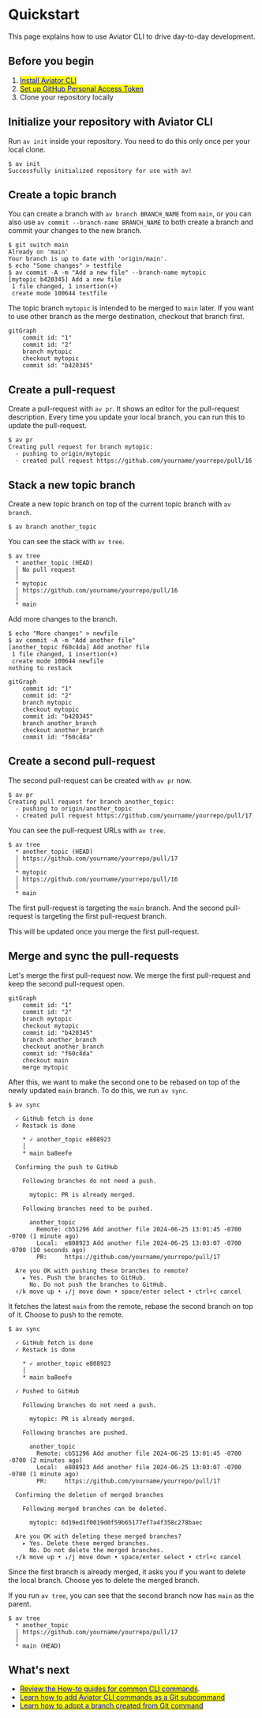 # Quickstart

This page explains how to use Aviator CLI to drive day-to-day development.

## Before you begin

1. [<mark style="color:blue;">Install Aviator CLI</mark>](installation.md)
2. [<mark style="color:blue;">Set up GitHub Personal Access Token</mark>](how-to-guides/create-a-user-access-token.md#github-personal-access-token)
3. Clone your repository locally

## Initialize your repository with Aviator CLI

Run `av init` inside your repository. You need to do this only once per your local clone.

```
$ av init
Successfully initialized repository for use with av!
```

## Create a topic branch

You can create a branch with `av branch BRANCH_NAME` from `main`, or you can also use `av commit --branch-name BRANCH_NAME` to both create a branch and commit your changes to the new branch.

```
$ git switch main
Already on 'main'
Your branch is up to date with 'origin/main'.
$ echo "Some changes" > testfile
$ av commit -A -m "Add a new file" --branch-name mytopic
[mytopic b420345] Add a new file
 1 file changed, 1 insertion(+)
 create mode 100644 testfile
```

The topic branch `mytopic` is intended to be merged to `main` later. If you want to use other branch as the merge destination, checkout that branch first.

```mermaid
gitGraph
    commit id: "1"
    commit id: "2"
    branch mytopic
    checkout mytopic
    commit id: "b420345"
```

## Create a pull-request

Create a pull-request with `av pr`. It shows an editor for the pull-request description. Every time you update your local branch, you can run this to update the pull-request.

```
$ av pr
Creating pull request for branch mytopic:
  - pushing to origin/mytopic
  - created pull request https://github.com/yourname/yourrepo/pull/16
```

## Stack a new topic branch

Create a new topic branch on top of the current topic branch with `av branch`.

```
$ av branch another_topic
```

You can see the stack with `av tree`.

```
$ av tree
  * another_topic (HEAD)
  │ No pull request
  │
  * mytopic
  │ https://github.com/yourname/yourrepo/pull/16
  │
  * main
```

Add more changes to the branch.

```
$ echo "More changes" > newfile
$ av commit -A -m "Add another file"
[another_topic f60c4da] Add another file
 1 file changed, 1 insertion(+)
 create mode 100644 newfile
nothing to restack
```

```mermaid
gitGraph
    commit id: "1"
    commit id: "2"
    branch mytopic
    checkout mytopic
    commit id: "b420345"
    branch another_branch
    checkout another_branch
    commit id: "f60c4da"
```

## Create a second pull-request

The second pull-request can be created with `av pr` now.

```
$ av pr
Creating pull request for branch another_topic:
  - pushing to origin/another_topic
  - created pull request https://github.com/yourname/yourrepo/pull/17
```

You can see the pull-request URLs with `av tree`.

```
$ av tree
  * another_topic (HEAD)
  │ https://github.com/yourname/yourrepo/pull/17
  │
  * mytopic
  │ https://github.com/yourname/yourrepo/pull/16
  │
  * main
```

The first pull-request is targeting the `main` branch. And the second pull-request is targeting the first pull-request branch.

This will be updated once you merge the first pull-request.

## Merge and sync the pull-requests

Let's merge the first pull-request now. We merge the first pull-request and keep the second pull-request open.

```mermaid
gitGraph
    commit id: "1"
    commit id: "2"
    branch mytopic
    checkout mytopic
    commit id: "b420345"
    branch another_branch
    checkout another_branch
    commit id: "f60c4da"
    checkout main
    merge mytopic
```

After this, we want to make the second one to be rebased on top of the newly updated `main` branch. To do this, we run `av sync`.

```
$ av sync

  ✓ GitHub fetch is done
  ✓ Restack is done

    * ✓ another_topic e808923
    │
    * main ba8eefe

  Confirming the push to GitHub

    Following branches do not need a push.

      mytopic: PR is already merged.

    Following branches need to be pushed.

      another_topic
        Remote: cb51296 Add another file 2024-06-25 13:01:45 -0700 -0700 (1 minute ago)
        Local:  e808923 Add another file 2024-06-25 13:03:07 -0700 -0700 (10 seconds ago)
        PR:     https://github.com/yourname/yourrepo/pull/17

  Are you OK with pushing these branches to remote?
    ▸ Yes. Push the branches to GitHub.
      No. Do not push the branches to GitHub.
  ↑/k move up • ↓/j move down • space/enter select • ctrl+c cancel

```

It fetches the latest `main` from the remote, rebase the second branch on top of it. Choose to push to the remote.

```
$ av sync

  ✓ GitHub fetch is done
  ✓ Restack is done

    * ✓ another_topic e808923
    │
    * main ba8eefe

  ✓ Pushed to GitHub

    Following branches do not need a push.

      mytopic: PR is already merged.

    Following branches are pushed.

      another_topic
        Remote: cb51296 Add another file 2024-06-25 13:01:45 -0700 -0700 (2 minutes ago)
        Local:  e808923 Add another file 2024-06-25 13:03:07 -0700 -0700 (1 minute ago)
        PR:     https://github.com/yourname/yourrepo/pull/17

  Confirming the deletion of merged branches

    Following merged branches can be deleted.

      mytopic: 6d19ed1f0019d0f59b65177ef7a4f358c278baec

  Are you OK with deleting these merged branches?
    ▸ Yes. Delete these merged branches.
      No. Do not delete the merged branches.
  ↑/k move up • ↓/j move down • space/enter select • ctrl+c cancel

```

Since the first branch is already merged, it asks you if you want to delete the local branch. Choose yes to delete the merged branch.

&#x20;If you run `av tree`, you can see that the second branch now has `main` as the parent.

```
$ av tree
  * another_topic
  │ https://github.com/yourname/yourrepo/pull/17
  │
  * main (HEAD)
```

## What's next

* [<mark style="color:blue;">Review the How-to guides for common CLI commands</mark>](how-to-guides/).
* [<mark style="color:blue;">Learn how to add Aviator CLI commands as a Git subcommand</mark>](how-to-guides/git-subcommand-aliasing.md)
* [<mark style="color:blue;">Learn how to adopt a branch created from Git command</mark>](how-to-guides/adopt-a-branch.md)
